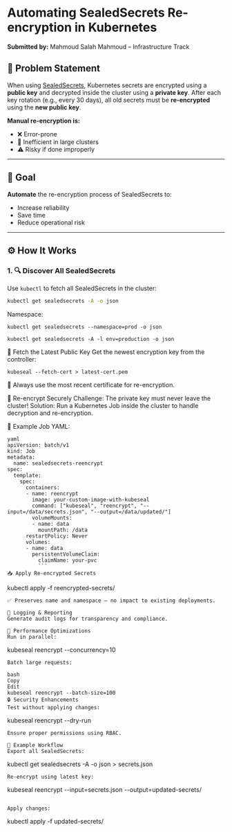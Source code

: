 # Automating SealedSecrets Re-encryption in Kubernetes

**Submitted by:** Mahmoud Salah Mahmoud – Infrastructure Track

## 📌 Problem Statement

When using [SealedSecrets](https://github.com/Mahmoud-Sa1ah/sealed-secrets-reencryption/), Kubernetes secrets are encrypted using a **public key** and decrypted inside the cluster using a **private key**. After each key rotation (e.g., every 30 days), all old secrets must be **re-encrypted** using the **new public key**.

**Manual re-encryption is:**
- ❌ Error-prone  
- 🐌 Inefficient in large clusters  
- ⚠️ Risky if done improperly  

---

## 🎯 Goal

**Automate** the re-encryption process of SealedSecrets to:
- Increase reliability
- Save time
- Reduce operational risk

---

## ⚙️ How It Works

### 1. 🔍 Discover All SealedSecrets

Use `kubectl` to fetch all SealedSecrets in the cluster:

```bash
kubectl get sealedsecrets -A -o json
```


Namespace:

```
kubectl get sealedsecrets --namespace=prod -o json
```

```
kubectl get sealedsecrets -A -l env=production -o json
```
🔑 Fetch the Latest Public Key
Get the newest encryption key from the controller:

```
kubeseal --fetch-cert > latest-cert.pem
```
📝 Always use the most recent certificate for re-encryption.

🔁 Re-encrypt Securely
Challenge: The private key must never leave the cluster!
Solution: Run a Kubernetes Job inside the cluster to handle decryption and re-encryption.

🧩 Example Job YAML:
```
yaml
apiVersion: batch/v1
kind: Job
metadata:
  name: sealedsecrets-reencrypt
spec:
  template:
    spec:
      containers:
      - name: reencrypt
        image: your-custom-image-with-kubeseal
        command: ["kubeseal", "reencrypt", "--input=/data/secrets.json", "--output=/data/updated/"]
        volumeMounts:
        - name: data
          mountPath: /data
      restartPolicy: Never
      volumes:
      - name: data
        persistentVolumeClaim:
          claimName: your-pvc
          ```
📥 Apply Re-encrypted Secrets
```
kubectl apply -f reencrypted-secrets/
```
✅ Preserves name and namespace — no impact to existing deployments.

📄 Logging & Reporting
Generate audit logs for transparency and compliance.

🚀 Performance Optimizations
Run in parallel:

```
kubeseal reencrypt --concurrency=10
```
Batch large requests:

bash
Copy
Edit
kubeseal reencrypt --batch-size=100
🔒 Security Enhancements
Test without applying changes:

```
kubeseal reencrypt --dry-run
```
Ensure proper permissions using RBAC.

🔄 Example Workflow
Export all SealedSecrets:

```
kubectl get sealedsecrets -A -o json > secrets.json
```
Re-encrypt using latest key:

```
kubeseal reencrypt --input=secrets.json --output=updated-secrets/
```

Apply changes:
```
kubectl apply -f updated-secrets/
```
